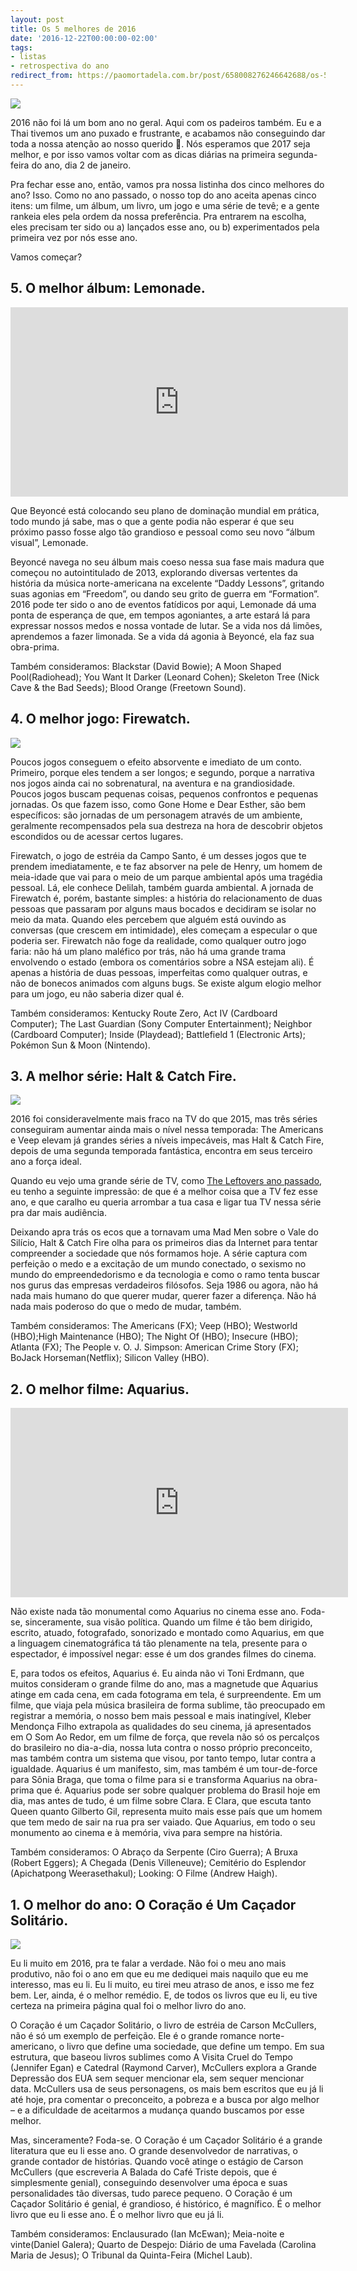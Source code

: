 ```yaml
---
layout: post
title: Os 5 melhores de 2016
date: '2016-12-22T00:00:00-02:00'
tags:
- listas
- retrospectiva do ano
redirect_from: https://paomortadela.com.br/post/658008276246642688/os-5-melhores-de-2016
---
```

![](https://64.media.tumblr.com/91a88bcdc27c72d1c603ad9fee75ac3a/e4b5aa16b53753d5-0f/s540x810/7d6185f05c278d798bd800933edca9d53eb7b13c.png)

2016 não foi lá um bom ano no geral. Aqui com os padeiros também. Eu e a Thai tivemos um ano puxado e frustrante, e acabamos não conseguindo dar toda a nossa atenção ao nosso querido :bread:. Nós esperamos que 2017 seja melhor, e por isso vamos voltar com as dicas diárias na primeira segunda-feira do ano, dia 2 de janeiro.

Pra fechar esse ano, então, vamos pra nossa listinha dos cinco melhores do ano? Isso. Como no ano passado, o nosso top do ano aceita apenas cinco itens: um filme, um álbum, um livro, um jogo e uma série de tevê; e a gente rankeia eles pela ordem da nossa preferência. Pra entrarem na escolha, eles precisam ter sido ou a) lançados esse ano, ou b) experimentados pela primeira vez por nós esse ano.

Vamos começar?

## 5. O melhor álbum: Lemonade.

<iframe width="540" height="303" id="youtube_iframe" src="https://www.youtube.com/embed/LrCHz1gwzTo?feature=oembed&amp;enablejsapi=1&amp;origin=https://safe.txmblr.com&amp;wmode=opaque" frameborder="0" allow="accelerometer; autoplay; clipboard-write; encrypted-media; gyroscope; picture-in-picture" allowfullscreen=""></iframe>

Que Beyoncé está colocando seu plano de dominação mundial em prática, todo mundo já sabe, mas o que a gente podia não esperar é que seu próximo passo fosse algo tão grandioso e pessoal como seu novo “álbum visual”, Lemonade.

Beyoncé navega no seu álbum mais coeso nessa sua fase mais madura que começou no autointitulado de 2013, explorando diversas vertentes da história da música norte-americana na excelente “Daddy Lessons”, gritando suas agonias em “Freedom”, ou dando seu grito de guerra em “Formation”. 2016 pode ter sido o ano de eventos fatídicos por aqui, Lemonade dá uma ponta de esperança de que, em tempos agoniantes, a arte estará lá para expressar nossos medos e nossa vontade de lutar. Se a vida nos dá limões, aprendemos a fazer limonada. Se a vida dá agonia à Beyoncé, ela faz sua obra-prima.

Também consideramos: Blackstar (David Bowie); A Moon Shaped Pool(Radiohead); You Want It Darker (Leonard Cohen); Skeleton Tree (Nick Cave & the Bad Seeds); Blood Orange (Freetown Sound).

## 4. O melhor jogo: Firewatch.

![](https://64.media.tumblr.com/eb70dd4725c06aecd65ab1251626b944/e4b5aa16b53753d5-45/s540x810/1eac47a45c9c2cf63d50fb9f2170f178058be637.jpg)

Poucos jogos conseguem o efeito absorvente e imediato de um conto. Primeiro, porque eles tendem a ser longos; e segundo, porque a narrativa nos jogos ainda cai no sobrenatural, na aventura e na grandiosidade. Poucos jogos buscam pequenas coisas, pequenos confrontos e pequenas jornadas. Os que fazem isso, como Gone Home e Dear Esther, são bem específicos: são jornadas de um personagem através de um ambiente, geralmente recompensados pela sua destreza na hora de descobrir objetos escondidos ou de acessar certos lugares.

Firewatch, o jogo de estréia da Campo Santo, é um desses jogos que te prendem imediatamente, e te faz absorver na pele de Henry, um homem de meia-idade que vai para o meio de um parque ambiental após uma tragédia pessoal. Lá, ele conhece Delilah, também guarda ambiental. A jornada de Firewatch é, porém, bastante simples: a história do relacionamento de duas pessoas que passaram por alguns maus bocados e decidiram se isolar no meio da mata. Quando eles percebem que alguém está ouvindo as conversas (que crescem em intimidade), eles começam a especular o que poderia ser. Firewatch não foge da realidade, como qualquer outro jogo faria: não há um plano maléfico por trás, não há uma grande trama envolvendo o estado (embora os comentários sobre a NSA estejam ali). É apenas a história de duas pessoas, imperfeitas como qualquer outras, e não de bonecos animados com alguns bugs. Se existe algum elogio melhor para um jogo, eu não saberia dizer qual é.

Também consideramos: Kentucky Route Zero, Act IV (Cardboard Computer); The Last Guardian (Sony Computer Entertainment); Neighbor (Cardboard Computer); Inside (Playdead); Battlefield 1 (Electronic Arts); Pokémon Sun & Moon (Nintendo).

## 3. A melhor série: Halt & Catch Fire.

![](https://64.media.tumblr.com/250dbfba831b6faa7acd93d179424875/e4b5aa16b53753d5-52/s540x810/d47959a6bdf3d929fc9e74c98746e7ba3a605810.jpg)

2016 foi consideravelmente mais fraco na TV do que 2015, mas três séries conseguiram aumentar ainda mais o nível nessa temporada: The Americans e Veep elevam já grandes séries a níveis impecáveis, mas Halt & Catch Fire, depois de uma segunda temporada fantástica, encontra em seus terceiro ano a força ideal.

Quando eu vejo uma grande série de TV, como [The Leftovers ano passado](https://paomortadela.com.br/2015/12/the-leftovers-segunda-temporada/), eu tenho a seguinte impressão: de que é a melhor coisa que a TV fez esse ano, e que caralho eu queria arrombar a tua casa e ligar tua TV nessa série pra dar mais audiência.

Deixando apra trás os ecos que a tornavam uma Mad Men sobre o Vale do Silício, Halt & Catch Fire olha para os primeiros dias da Internet para tentar compreender a sociedade que nós formamos hoje. A série captura com perfeição o medo e a excitação de um mundo conectado, o sexismo no mundo do empreendedorismo e da tecnologia e como o ramo tenta buscar nos gurus das empresas verdadeiros filósofos. Seja 1986 ou agora, não há nada mais humano do que querer mudar, querer fazer a diferença. Não há nada mais poderoso do que o medo de mudar, também.

Também consideramos: The Americans (FX); Veep (HBO); Westworld (HBO);High Maintenance (HBO); The Night Of (HBO); Insecure (HBO); Atlanta (FX); The People v. O. J. Simpson: American Crime Story (FX); BoJack Horseman(Netflix); Silicon Valley (HBO).

## 2. O melhor filme: Aquarius.

<iframe width="540" height="303" id="youtube_iframe" src="https://www.youtube.com/embed/VB-5rodvHUc?feature=oembed&amp;enablejsapi=1&amp;origin=https://safe.txmblr.com&amp;wmode=opaque" frameborder="0" allow="accelerometer; autoplay; clipboard-write; encrypted-media; gyroscope; picture-in-picture" allowfullscreen=""></iframe>

Não existe nada tão monumental como Aquarius no cinema esse ano. Foda-se, sinceramente, sua visão política. Quando um filme é tão bem dirigido, escrito, atuado, fotografado, sonorizado e montado como Aquarius, em que a linguagem cinematográfica tá tão plenamente na tela, presente para o espectador, é impossível negar: esse é um dos grandes filmes do cinema.

E, para todos os efeitos, Aquarius é. Eu ainda não vi Toni Erdmann, que muitos consideram o grande filme do ano, mas a magnetude que Aquarius atinge em cada cena, em cada fotograma em tela, é surpreendente. Em um filme, que viaja pela música brasileira de forma sublime, tão preocupado em registrar a memória, o nosso bem mais pessoal e mais inatingível, Kleber Mendonça Filho extrapola as qualidades do seu cinema, já apresentados em O Som Ao Redor, em um filme de força, que revela não só os percalços do brasileiro no dia-a-dia, nossa luta contra o nosso próprio preconceito, mas também contra um sistema que visou, por tanto tempo, lutar contra a igualdade. Aquarius é um manifesto, sim, mas também é um tour-de-force para Sônia Braga, que toma o filme para si e transforma Aquarius na obra-prima que é. Aquarius pode ser sobre qualquer problema do Brasil hoje em dia, mas antes de tudo, é um filme sobre Clara. E Clara, que escuta tanto Queen quanto Gilberto Gil, representa muito mais esse país que um homem que tem medo de sair na rua pra ser vaiado. Que Aquarius, em todo o seu monumento ao cinema e à memória, viva para sempre na história.

Também consideramos: O Abraço da Serpente (Ciro Guerra); A Bruxa (Robert Eggers); A Chegada (Denis Villeneuve); Cemitério do Esplendor (Apichatpong Weerasethakul); Looking: O Filme (Andrew Haigh).

## 1. O melhor do ano: O Coração é Um Caçador Solitário.

![](https://64.media.tumblr.com/9cfbc54afd749cb36175735077b0c3b2/e4b5aa16b53753d5-25/s540x810/ca2f5f1e49fd63a83019e59b4270467c8feccaab.jpg)

Eu li muito em 2016, pra te falar a verdade. Não foi o meu ano mais produtivo, não foi o ano em que eu me dediquei mais naquilo que eu me interesso, mas eu li. Eu li muito, eu tirei meu atraso de anos, e isso me fez bem. Ler, ainda, é o melhor remédio. E, de todos os livros que eu li, eu tive certeza na primeira página qual foi o melhor livro do ano.

O Coração é um Caçador Solitário, o livro de estréia de Carson McCullers, não é só um exemplo de perfeição. Ele é o grande romance norte-americano, o livro que define uma sociedade, que define um tempo. Em sua estrutura, que baseou livros sublimes como A Visita Cruel do Tempo (Jennifer Egan) e Catedral (Raymond Carver), McCullers explora a Grande Depressão dos EUA sem sequer mencionar ela, sem sequer mencionar data. McCullers usa de seus personagens, os mais bem escritos que eu já li até hoje, pra comentar o preconceito, a pobreza e a busca por algo melhor – e a dificuldade de aceitarmos a mudança quando buscamos por esse melhor.

Mas, sinceramente? Foda-se. O Coração é um Caçador Solitário é a grande literatura que eu li esse ano. O grande desenvolvedor de narrativas, o grande contador de histórias. Quando você atinge o estágio de Carson McCullers (que escreveria A Balada do Café Triste depois, que é simplesmente genial), conseguindo desenvolver uma época e suas personalidades tão diversas, tudo parece pequeno. O Coração é um Caçador Solitário é genial, é grandioso, é histórico, é magnífico. É o melhor livro que eu li esse ano. É o melhor livro que eu já li.

Também consideramos: Enclausurado (Ian McEwan); Meia-noite e vinte(Daniel Galera); Quarto de Despejo: Diário de uma Favelada (Carolina Maria de Jesus); O Tribunal da Quinta-Feira (Michel Laub).

